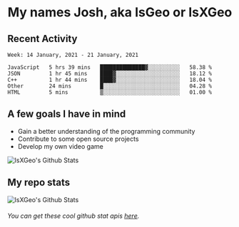 <h1 align="center">My names Josh, aka IsGeo or IsXGeo</h1>

## Recent Activity
<!--START_SECTION:waka-->
```text
Week: 14 January, 2021 - 21 January, 2021

JavaScript   5 hrs 39 mins   ██████████████▓░░░░░░░░░░   58.38 % 
JSON         1 hr 45 mins    ████▓░░░░░░░░░░░░░░░░░░░░   18.12 % 
C++          1 hr 44 mins    ████▓░░░░░░░░░░░░░░░░░░░░   18.04 % 
Other        24 mins         █░░░░░░░░░░░░░░░░░░░░░░░░   04.28 % 
HTML         5 mins          ▒░░░░░░░░░░░░░░░░░░░░░░░░   01.00 % 
```
<!--END_SECTION:waka-->

## **A few goals I have in mind**

- Gain a better understanding of the programming community
- Contribute to some open source projects
- Develop my own video game

<img align="center" alt="IsXGeo's Github Stats" src="https://github-readme-stats.vercel.app/api/top-langs/?username=IsXGeo&layout=compact"/><br>

## **My repo stats**

<img align="center" alt="IsXGeo's Github Stats" src="https://github-readme-stats.vercel.app/api?username=IsXGeo&count_private=true&show_icons=true&include_all_commits=true"/>

###### You can get these cool github stat apis [here](https://github.com/anuraghazra/github-readme-stats).

